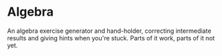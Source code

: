 # Algebra

An algebra exercise generator and hand-holder, correcting intermediate results and giving hints when you're stuck. Parts of it work, parts of it not yet.